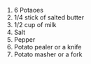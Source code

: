 1. 6 Potaoes
2. 1/4 stick of salted butter
3. 1/2 cup of milk
4. Salt
5. Pepper
6. Potato pealer or a knife
7. Potato masher or a fork
